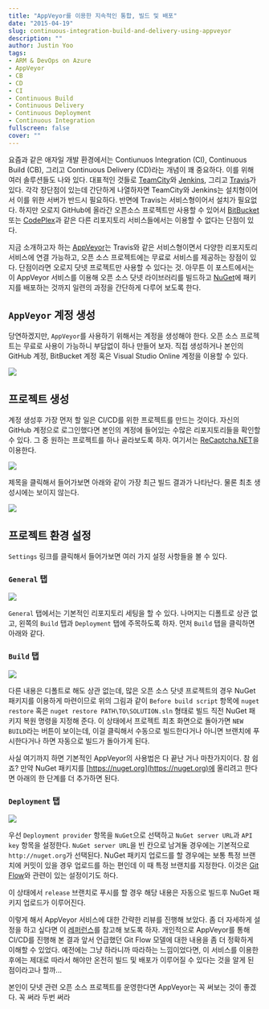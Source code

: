 ```yaml
---
title: "AppVeyor를 이용한 지속적인 통합, 빌드 및 배포"
date: "2015-04-19"
slug: continuous-integration-build-and-delivery-using-appveyor
description: ""
author: Justin Yoo
tags:
- ARM & DevOps on Azure
- AppVeyor
- CB
- CD
- CI
- Continuous Build
- Continuous Delivery
- Continuous Deployment
- Continuous Integration
fullscreen: false
cover: ""
---
```


요즘과 같은 애자일 개발 환경에서는 Contiunuos Integration (CI), Continuous Build (CB), 그리고 Continuous Delivery (CD)라는 개념이 꽤 중요하다. 이를 위해 여러 솔루션들도 나와 있다. 대표적인 것들로 [TeamCity](https://www.jetbrains.com/teamcity/)와 [Jenkins](https://jenkins-ci.org/), 그리고 [Travis](https://travis-ci.org/)가 있다. 각각 장단점이 있는데 간단하게 나열하자면 TeamCity와 Jenkins는 설치형이어서 이를 위한 서버가 반드시 필요하다. 반면에 Travis는 서비스형이어서 설치가 필요없다. 하지만 오로지 GitHub에 올라간 오픈소스 프로젝트만 사용할 수 있어서 [BitBucket](https://bitbucket.org) 또는 [CodePlex](https://codeplex.com)과 같은 다른 리포지토리 서비스들에서는 이용할 수 없다는 단점이 있다.

지금 소개하고자 하는 [AppVeyor](http://appveyor.com)는 Travis와 같은 서비스형이면서 다양한 리포지토리 서비스에 연결 가능하고, 오픈 소스 프로젝트에는 무료로 서비스를 제공하는 장점이 있다. 단점이라면 오로지 닷넷 프로젝트만 사용할 수 있다는 것. 아무튼 이 포스트에서는 이 AppVeyor 서비스를 이용해 오픈 소스 닷넷 라이브러리를 빌드하고 [NuGet](https://nuget.org)에 패키지를 배포하는 것까지 일련의 과정을 간단하게 다루어 보도록 한다.

## `AppVeyor` 계정 생성

당연하겠지만, `AppVeyor`를 사용하기 위해서는 계정을 생성해야 한다. 오픈 소스 프로젝트는 무료로 사용이 가능하니 부담없이 하나 만들어 보자. 직접 생성하거나 본인의 GitHub 계정, BitBucket 계정 혹은 Visual Studio Online 계정을 이용할 수 있다.

![](https://sa0blogs.blob.core.windows.net/aliencube/2015/04/appveyor.01.png)

## 프로젝트 생성

계정 생성후 가장 먼저 할 일은 CI/CD를 위한 프로젝트를 만드는 것이다. 자신의 GitHub 계정으로 로그인했다면 본인의 계정에 들어있는 수많은 리포지토리들을 확인할 수 있다. 그 중 원하는 프로젝트를 하나 골라보도록 하자. 여기서는 [ReCaptcha.NET](https://github.com/aliencube/ReCaptcha.NET)을 이용한다.

![](https://sa0blogs.blob.core.windows.net/aliencube/2015/04/appveyor.02.png)

제목을 클릭해서 들어가보면 아래와 같이 가장 최근 빌드 결과가 나타난다. 물론 최초 생성시에는 보이지 않는다.

![](https://sa0blogs.blob.core.windows.net/aliencube/2015/04/appveyor.03.png)

## 프로젝트 환경 설정

`Settings` 링크를 클릭해서 들어가보면 여러 가지 설정 사항들을 볼 수 있다.

### `General` 탭

![](https://sa0blogs.blob.core.windows.net/aliencube/2015/04/appveyor.04.png)

`General` 탭에서는 기본적인 리포지토리 세팅을 할 수 있다. 나머지는 디폴트로 상관 없고, 왼쪽의 `Build` 탭과 `Deployment` 탭에 주목하도록 하자. 먼저 `Build` 탭을 클릭하면 아래와 같다.

### `Build` 탭

![](https://sa0blogs.blob.core.windows.net/aliencube/2015/04/appveyor.05.png)

다른 내용은 디폴트로 해도 상관 없는데, 많은 오픈 소스 닷넷 프로젝트의 경우 NuGet 패키지를 이용하게 마련이므로 위의 그림과 같이 `Before build script` 항목에 `nuget restore` 혹은 `nuget restore PATH\TO\SOLUTION.sln` 형태로 빌드 직전 NuGet 패키지 복원 명령을 지정해 준다. 이 상태에서 프로젝트 최초 화면으로 돌아가면 `NEW BUILD`라는 버튼이 보이는데, 이걸 클릭해서 수동으로 빌드한다거나 아니면 브랜치에 푸시한다거나 하면 자동으로 빌드가 돌아가게 된다.

사실 여기까지 하면 기본적인 AppVeyor의 사용법은 다 끝난 거나 마찬가지이다. 참 쉽죠? 만약 NuGet 패키지를 [https://nuget.org](https://nuget.org)에 올리려고 한다면 아래의 한 단계를 더 추가하면 된다.

### `Deployment` 탭

![](https://sa0blogs.blob.core.windows.net/aliencube/2015/04/appveyor.06.png)

우선 `Deployment provider` 항목을 `NuGet`으로 선택하고 `NuGet server URL`과 `API key` 항목을 설정한다. `NuGet server URL`을 빈 칸으로 남겨둘 경우에는 기본적으로 `http://nuget.org`가 선택된다. NuGet 패키지 업로드를 할 경우에는 보통 특정 브랜치에 커밋이 있을 경우 업로드를 하는 편인데 이 때 특정 브랜치를 지정한다. 이것은 [Git Flow](http://nvie.com/posts/a-successful-git-branching-model/)와 관련이 있는 설정이기도 하다.

이 상태에서 `release` 브랜치로 푸시를 할 경우 해당 내용은 자동으로 빌드후 NuGet 패키지 업로드가 이루어진다.

이렇게 해서 AppVeyor 서비스에 대한 간략한 리뷰를 진행해 보았다. 좀 더 자세하게 설정을 하고 싶다면 이 [레퍼런스](http://www.appveyor.com/docs)를 참고해 보도록 하자. 개인적으로 AppVeyor를 통해 CI/CD를 진행해 본 결과 앞서 언급했던 Git Flow 모델에 대한 내용을 좀 더 정확하게 이해할 수 있었다. 예전에는 그냥 하라니까 따라하는 느낌이었다면, 이 서비스를 이용한 후에는 제대로 따라서 해야만 온전히 빌드 및 배포가 이루어질 수 있다는 것을 알게 된 점이라고나 할까...

본인이 닷넷 관련 오픈 소스 프로젝트를 운영한다면 AppVeyor는 꼭 써보는 것이 좋겠다. 꼭 써라 두번 써라
